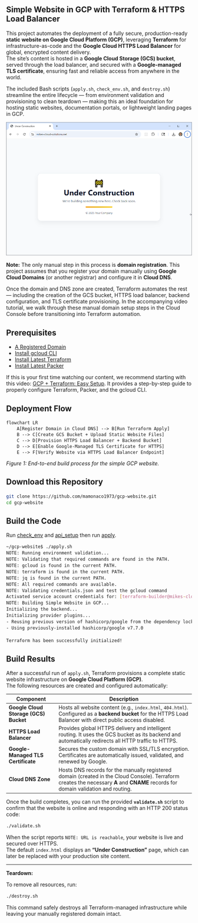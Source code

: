 ## Simple Website in GCP with Terraform & HTTPS Load Balancer

This project automates the deployment of a fully secure, production-ready **static website on Google Cloud Platform (GCP)**, leveraging **Terraform** for infrastructure-as-code and the **Google Cloud HTTPS Load Balancer** for global, encrypted content delivery.  
The site’s content is hosted in a **Google Cloud Storage (GCS) bucket**, served through the load balancer, and secured with a **Google-managed TLS certificate**, ensuring fast and reliable access from anywhere in the world.

The included Bash scripts (`apply.sh`, `check_env.sh`, and `destroy.sh`) streamline the entire lifecycle — from environment validation and provisioning to clean teardown — making this an ideal foundation for hosting static websites, documentation portals, or lightweight landing pages in GCP.

![website](website.png)

**Note:** The only manual step in this process is **domain registration**. This project assumes that you register your domain manually using **Google Cloud Domains** (or another registrar) and configure it in **Cloud DNS**. 

Once the domain and DNS zone are created, Terraform automates the rest — including the creation of the GCS bucket, HTTPS load balancer, backend configuration, and TLS certificate provisioning. In the accompanying video tutorial, we walk through these manual domain setup steps in the Cloud Console before transitioning into Terraform automation.


## Prerequisites

* [A Registered Domain](https://cloud.google.com/domains/docs/register-domain)
* [Install gcloud CLI](https://cloud.google.com/sdk/docs/install) 
* [Install Latest Terraform](https://developer.hashicorp.com/terraform/install)
* [Install Latest Packer](https://developer.hashicorp.com/packer/install)

If this is your first time watching our content, we recommend starting with this video: [GCP + Terraform: Easy Setup](https://youtu.be/3spJpYX4f7I). It provides a step-by-step guide to properly configure Terraform, Packer, and the gcloud CLI.

## Deployment Flow

```mermaid
flowchart LR
    A[Register Domain in Cloud DNS] --> B[Run Terraform Apply]
    B --> C[Create GCS Bucket + Upload Static Website Files]
    C --> D[Provision HTTPS Load Balancer + Backend Bucket]
    D --> E[Enable Google-Managed TLS Certificate for HTTPS]
    E --> F[Verify Website via HTTPS Load Balancer Endpoint]
```

*Figure 1: End-to-end build process for the simple GCP website.*

## Download this Repository

```bash
git clone https://github.com/mamonaco1973/gcp-website.git
cd gcp-website
```

## Build the Code

Run [check_env](check_env.sh) and [api_setup](api_setup.sh) then run [apply](apply.sh).

```bash
~/gcp-website$ ./apply.sh
NOTE: Running environment validation...
NOTE: Validating that required commands are found in the PATH.
NOTE: gcloud is found in the current PATH.
NOTE: terraform is found in the current PATH.
NOTE: jq is found in the current PATH.
NOTE: All required commands are available.
NOTE: Validating credentials.json and test the gcloud command
Activated service account credentials for: [terraform-builder@mikes-cloud-solutions.iam.gserviceaccount.com]
NOTE: Building Simple Website in GCP...
Initializing the backend...
Initializing provider plugins...
- Reusing previous version of hashicorp/google from the dependency lock file
- Using previously-installed hashicorp/google v7.7.0

Terraform has been successfully initialized!
```

## Build Results

After a successful run of `apply.sh`, Terraform provisions a complete static website infrastructure on **Google Cloud Platform (GCP)**.  
The following resources are created and configured automatically:

| Component | Description |
|------------|--------------|
| **Google Cloud Storage (GCS) Bucket** | Hosts all website content (e.g., `index.html`, `404.html`). Configured as a **backend bucket** for the HTTPS Load Balancer with direct public access disabled. |
| **HTTPS Load Balancer** | Provides global HTTPS delivery and intelligent routing. It uses the GCS bucket as its backend and automatically redirects all HTTP traffic to HTTPS. |
| **Google-Managed TLS Certificate** | Secures the custom domain with SSL/TLS encryption. Certificates are automatically issued, validated, and renewed by Google. |
| **Cloud DNS Zone** | Hosts DNS records for the manually registered domain (created in the Cloud Console). Terraform creates the necessary **A** and **CNAME** records for domain validation and routing. |

Once the build completes, you can run the provided **`validate.sh`** script to confirm that the website is online and responding with an HTTP 200 status code:

```bash
./validate.sh
```

When the script reports `NOTE: URL is reachable`, your website is live and secured over HTTPS.  
The default `index.html` displays an **“Under Construction”** page, which can later be replaced with your production site content.

---

**Teardown:**

To remove all resources, run:

```bash
./destroy.sh
```

This command safely destroys all Terraform-managed infrastructure while leaving your manually registered domain intact.

